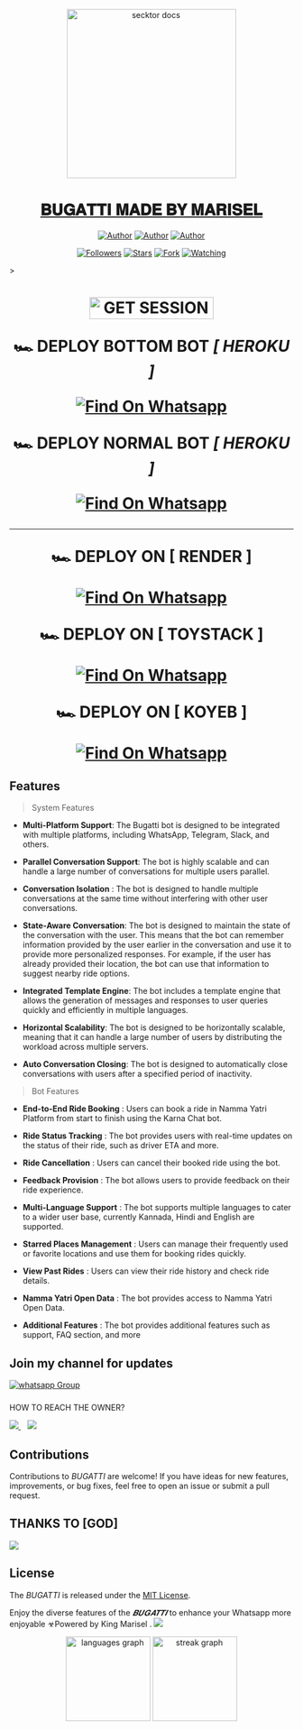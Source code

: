 <p align="center">  
  <a href="https://telegra.ph/file/ec469447d91f56a74f189.jpg">
    <img alt="secktor docs" height="300" src="https://telegra.ph/file/ec469447d91f56a74f189.jpg">
    <h1 align="center"> 𝐁𝐔𝐆𝐀𝐓𝐓𝐈 𝐌𝐀𝐃𝐄 𝐁𝐘 𝐌𝐀𝐑𝐈𝐒𝐄𝐋</h1>
  </a>
</p>  
  
</p>


</p>
<p align="center">
<a href="https://github.com/betingrich"><img title="Author" src="https://img.shields.io/badge/ibrahimaitech-black?style=for-the-badge&logo=Github"></a> <a href="https://whatsapp.com/channel/0029Vajvy2kEwEjwAKP4SI0x"><img title="Author" src="https://img.shields.io/badge/CHANNEL-black?style=for-the-badge&logo=whatsapp"></a> <a href="https://wa.me/254740007567"><img title="Author" src="https://img.shields.io/badge/CHAT US-black?style=for-the-badge&logo=whatsapp"></a>
<p/>
<p align="center">
<a href="https://github.com/betingrich?tab=followers"><img title="Followers" src="https://img.shields.io/github/followers/betingrich?label=Followers&style=social"></a>
<a href="https://github.com/betingrich/Bugatti/stargazers/"><img title="Stars" src="https://img.shields.io/github/stars/betingrich/Bugatti?&style=social"></a>
<a href="https://github.com/betingrich/Bugatti/network/members"><img title="Fork" src="https://img.shields.io/github/forks/betingrich/Bugatti?style=social"></a>
<a href="https://github.com/ibrahimaitech/BMW-MD/watchers"><img title="Watching" src="https://img.shields.io/github/watchers/betingrich/Bugatti?label=Watching&style=social"></a>
</p>></a>                     

   <h1 align="center"                  







 <a href="https://web-vvvf.onrender.com/"><img title="GET SESSION" src="https://img.shields.io/badge/GET SESSION-h?color=blue&style=for-the-badge&logo=bmw" width="220" height="38.45"/></a></p>





🏎️  DEPLOY BOTTOM BOT *[ HEROKU ]*

[![Find On Whatsapp ](https://img.shields.io/badge/➤Click-Here-red.svg)](https://dashboard.heroku.com/new?template=https://github.com/betingrich/Bugatti)

🏎️  DEPLOY NORMAL BOT *[ HEROKU ]*

[![Find On Whatsapp ](https://img.shields.io/badge/➤Click-Here-red.svg)](https://dashboard.heroku.com/new?template=https://github.com/betingrich/Bugatti)

****
🏎️  DEPLOY ON [ RENDER ]

[![Find On Whatsapp ](https://img.shields.io/badge/➤Click-Here-blue.svg)](https://render.com)

🏎️  DEPLOY ON [ TOYSTACK ]

[![Find On Whatsapp ](https://img.shields.io/badge/➤Click-Here-blue.svg)](https://toystack.ai)

🏎️  DEPLOY ON [ KOYEB ]

[![Find On Whatsapp ](https://img.shields.io/badge/➤Click-Here-blue.svg)](https://koyeb.com)

## Features

> System Features

- **Multi-Platform Support**: The Bugatti bot is designed to be integrated with multiple platforms, including WhatsApp, Telegram, Slack, and others. 


- **Parallel Conversation Support**: The bot is highly scalable and can handle a large number of conversations for multiple users parallel. 


- **Conversation Isolation** : The bot is designed to handle multiple conversations at the same time without interfering with other user conversations.


- **State-Aware Conversation**: The bot is designed to maintain the state of the conversation with the user. This means that the bot can remember information provided by the user earlier in the conversation and use it to provide more personalized responses. For example, if the user has already provided their location, the bot can use that information to suggest nearby ride options.


- **Integrated Template Engine**: The bot includes a template engine that allows the generation of messages and responses to user queries quickly and efficiently in multiple languages.


- **Horizontal Scalability**: The bot is designed to be horizontally scalable, meaning that it can handle a large number of users by distributing the workload across multiple servers.


- **Auto Conversation Closing**: The bot is designed to automatically close conversations with users after a specified period of inactivity.

> Bot Features

- **End-to-End Ride Booking** : Users can book a ride in Namma Yatri Platform from start to finish using the Karna Chat bot.


- **Ride Status Tracking** : The bot provides users with real-time updates on the status of their ride, such as driver
  ETA and more.


- **Ride Cancellation** : Users can cancel their booked ride using the bot.


- **Feedback Provision** : The bot allows users to provide feedback on their ride experience.


- **Multi-Language Support** : The bot supports multiple languages to cater to a wider user base, currently Kannada,
  Hindi and English are supported.


- **Starred Places Management** : Users can manage their frequently used or favorite locations and use them for booking
  rides quickly.


- **View Past Rides** : Users can view their ride history and check ride details.


- **Namma Yatri Open Data** : The bot provides access to Namma Yatri Open Data.


- **Additional Features** : The bot provides additional features such as support, FAQ section, and more
## Join my channel for updates
<a href="https://whatsapp.com/channel/0029Vajvy2kEwEjwAKP4SI0x" target="_blank">
    <img alt="whatsapp Group" src="https://img.shields.io/badge/ Whatsapp Support Channel -https://whatsapp.com/channel/0029Vajvy2kEwEjwAKP4SI0x?style=for-the-badge&logo=whatsapp&logoColor=white" />
  </a>
</p>

</div>

###



HOW TO REACH THE OWNER? 
 
   
   <a href="https://wa.me/254740007567">
    <img src="https://img.shields.io/badge/WhatsApp-25D366?style=for-the-badge&logo=whatsapp&logoColor=white" />
  </a>&nbsp;&nbsp;
   <a


<a><img src='https://i.imgur.com/LyHic3i.gif'/></a>
## Contributions


Contributions to *BUGATTI* are welcome! If you have ideas for new features, improvements, or bug fixes, feel free to open an issue or submit a pull request.
## THANKS TO [GOD]
<a><img src='https://i.imgur.com/LyHic3i.gif'/></a>
## License

The *BUGATTI* is released under the [MIT License](https://opensource.org/licenses/MIT).

Enjoy the diverse features of the *𝑩𝑼𝑮𝑨𝑻𝑻𝑰*  to enhance your Whatsapp more enjoyable
☣Powered by King Marisel 
.
<a><img src='https://i.imgur.com/LyHic3i.gif'/></a>
<div align="center">
  <img src="https://github-readme-stats.vercel.app/api/top-langs?username=betingrich&locale=en&hide_title=false&layout=compact&card_width=320&langs_count=1&theme=dracula&hide_border=false&order=1&hide=html,css,javascript,python,c,c++,php,ruby,go" height="150" alt="languages graph"  />
  <img src="https://streak-stats.demolab.com?user=betingrich&locale=en&mode=daily&theme=dracula&hide_border=false&border_radius=5&order=2" height="150" alt="streak graph"  />
</div>
